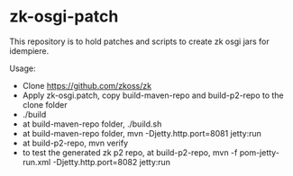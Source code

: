 # zk-osgi-patch
This repository is to hold patches and scripts to create zk osgi jars for idempiere. 

Usage:
* Clone https://github.com/zkoss/zk
* Apply zk-osgi.patch, copy build-maven-repo and build-p2-repo to the clone folder
* ./build
* at build-maven-repo folder, ./build.sh
* at build-maven-repo folder, mvn -Djetty.http.port=8081 jetty:run
* at build-p2-repo, mvn verify
* to test the generated zk p2 repo, at build-p2-repo, mvn -f pom-jetty-run.xml -Djetty.http.port=8082 jetty:run
